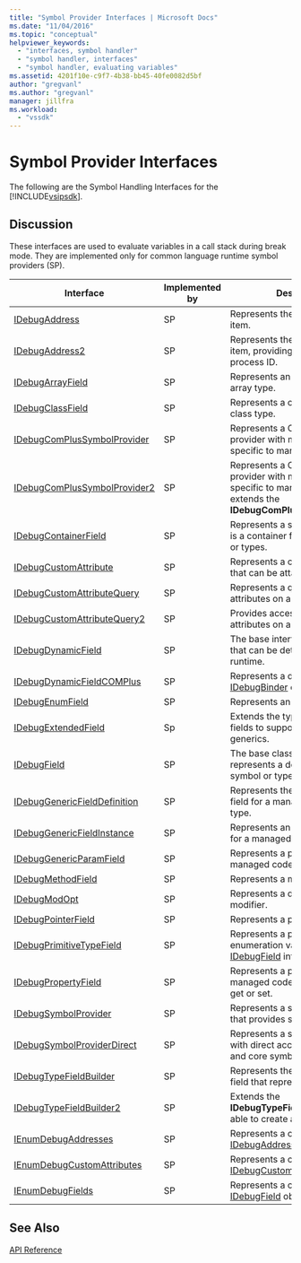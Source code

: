 ```yaml
---
title: "Symbol Provider Interfaces | Microsoft Docs"
ms.date: "11/04/2016"
ms.topic: "conceptual"
helpviewer_keywords:
  - "interfaces, symbol handler"
  - "symbol handler, interfaces"
  - "symbol handler, evaluating variables"
ms.assetid: 4201f10e-c9f7-4b38-bb45-40fe0082d5bf
author: "gregvanl"
ms.author: "gregvanl"
manager: jillfra
ms.workload:
  - "vssdk"
---
```

# Symbol Provider Interfaces
The following are the Symbol Handling Interfaces for the [!INCLUDE[vsipsdk](../../../extensibility/includes/vsipsdk_md.md)].

## Discussion
 These interfaces are used to evaluate variables in a call stack during break mode. They are implemented only for common language runtime symbol providers (SP).

|Interface|Implemented by|Description|
|---------------|--------------------|-----------------|
|[IDebugAddress](../../../extensibility/debugger/reference/idebugaddress.md)|SP|Represents the address of an item.|
|[IDebugAddress2](../../../extensibility/debugger/reference/idebugaddress2.md)|SP|Represents the address of an item, providing access to the process ID.|
|[IDebugArrayField](../../../extensibility/debugger/reference/idebugarrayfield.md)|SP|Represents an array symbol or array type.|
|[IDebugClassField](../../../extensibility/debugger/reference/idebugclassfield.md)|SP|Represents a class symbol or class type.|
|[IDebugComPlusSymbolProvider](../../../extensibility/debugger/reference/idebugcomplussymbolprovider.md)|SP|Represents a COM+ symbol provider with methods that are specific to managed code.|
|[IDebugComPlusSymbolProvider2](../../../extensibility/debugger/reference/idebugcomplussymbolprovider2.md)|SP|Represents a COM+ symbol provider with methods that are specific to managed code and extends the **IDebugComPlusSymbolProvider**.|
|[IDebugContainerField](../../../extensibility/debugger/reference/idebugcontainerfield.md)|SP|Represents a symbol or type that is a container for other symbols or types.|
|[IDebugCustomAttribute](../../../extensibility/debugger/reference/idebugcustomattribute.md)|SP|Represents a custom attribute that can be attached to a symbol.|
|[IDebugCustomAttributeQuery](../../../extensibility/debugger/reference/idebugcustomattributequery.md)|SP|Represents a query for custom attributes on a method or type.|
|[IDebugCustomAttributeQuery2](../../../extensibility/debugger/reference/idebugcustomattributequery2.md)|SP|Provides access to custom attributes on a symbol.|
|[IDebugDynamicField](../../../extensibility/debugger/reference/idebugdynamicfield.md)|SP|The base interface for any type that can be determined at runtime.|
|[IDebugDynamicFieldCOMPlus](../../../extensibility/debugger/reference/idebugdynamicfieldcomplus.md)|SP|Represents a dynamic field for an [IDebugBinder](../../../extensibility/debugger/reference/idebugbinder.md) object.|
|[IDebugEnumField](../../../extensibility/debugger/reference/idebugenumfield.md)|SP|Represents an enumeration type.|
|[IDebugExtendedField](../../../extensibility/debugger/reference/idebugextendedfield.md)|Sp|Extends the types of available fields to support managed code generics.|
|[IDebugField](../../../extensibility/debugger/reference/idebugfield.md)|SP|The base class for all fields; represents a description of a symbol or type.|
|[IDebugGenericFieldDefinition](../../../extensibility/debugger/reference/idebuggenericfielddefinition.md)|SP|Represents the definition of a field for a managed code generic type.|
|[IDebugGenericFieldInstance](../../../extensibility/debugger/reference/idebuggenericfieldinstance.md)|SP|Represents an instance of a field for a managed code generic type.|
|[IDebugGenericParamField](../../../extensibility/debugger/reference/idebuggenericparamfield.md)|SP|Represents a parameter for a managed code generic type.|
|[IDebugMethodField](../../../extensibility/debugger/reference/idebugmethodfield.md)|SP|Represents a method.|
|[IDebugModOpt](../../../extensibility/debugger/reference/idebugmodopt.md)|SP|Represents a debug optional modifier.|
|[IDebugPointerField](../../../extensibility/debugger/reference/idebugpointerfield.md)|SP|Represents a pointer.|
|[IDebugPrimitiveTypeField](../../../extensibility/debugger/reference/idebugprimitivetypefield.md)|SP|Represents a primitive type enumeration value from an [IDebugField](../../../extensibility/debugger/reference/idebugfield.md) interface.|
|[IDebugPropertyField](../../../extensibility/debugger/reference/idebugpropertyfield.md)|SP|Represents a property of a managed code class that can be get or set.|
|[IDebugSymbolProvider](../../../extensibility/debugger/reference/idebugsymbolprovider.md)|SP|Represents a symbol provider that provides symbols and types.|
|[IDebugSymbolProviderDirect](../../../extensibility/debugger/reference/idebugsymbolproviderdirect.md)|SP|Represents a symbol provider with direct access to metadata and core symbol interfaces.|
|[IDebugTypeFieldBuilder](../../../extensibility/debugger/reference/idebugtypefieldbuilder.md)|SP|Represents the ability to create a field that represents a type.|
|[IDebugTypeFieldBuilder2](../../../extensibility/debugger/reference/idebugtypefieldbuilder2.md)|SP|Extends the **IDebugTypeFieldBuilder** to be able to create array types.|
|[IEnumDebugAddresses](../../../extensibility/debugger/reference/ienumdebugaddresses.md)|SP|Represents a collection of [IDebugAddress](../../../extensibility/debugger/reference/idebugaddress.md) objects.|
|[IEnumDebugCustomAttributes](../../../extensibility/debugger/reference/ienumdebugcustomattributes.md)|SP|Represents a collection of [IDebugCustomAttribute](../../../extensibility/debugger/reference/idebugcustomattribute.md) objects.|
|[IEnumDebugFields](../../../extensibility/debugger/reference/ienumdebugfields.md)|SP|Represents a collection of [IDebugField](../../../extensibility/debugger/reference/idebugfield.md) objects.|

## See Also
 [API Reference](../../../extensibility/debugger/reference/api-reference-visual-studio-debugging.md)